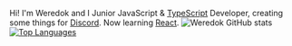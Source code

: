  Hi! I'm Weredok and I Junior JavaScript & [TypeScript](https://typescriptlang.org) Developer, creating some things for [Discord](https://discord.com). Now learning [React](https://reactjs.org).
![Weredok GitHub stats](https://github-readme-stats-weredok.vercel.app/api?username=weredok&count_private=true&show_icons=true&bg_color=000000,0200a5,a50003)
[![Top Languages](https://github-readme-stats-weredok.vercel.app/api/top-langs/?username=weredok&theme=transparent&card_height=300&layout=compact&bg_color=000000,000000,000000)](https://github.com/anuraghazra/github-readme-stats)
